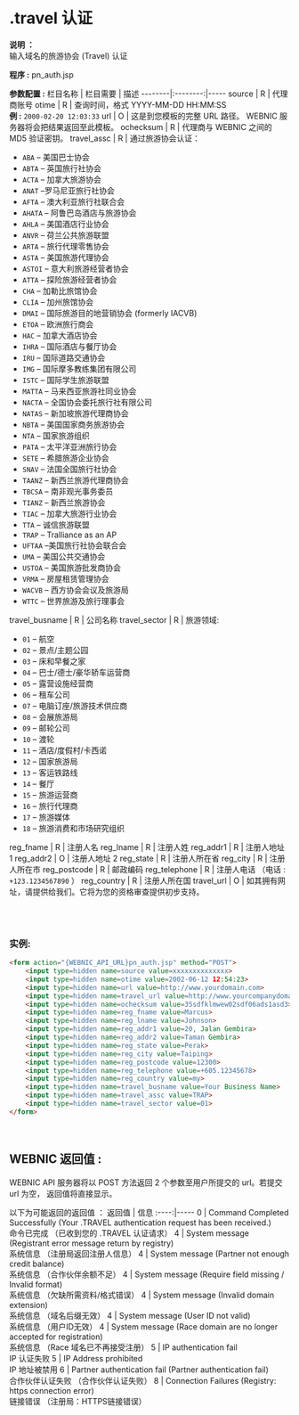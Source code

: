 # .travel 认证

**说明 ：** <br> 输入域名的旅游协会 (Travel) 认证

**程序 :** pn_auth.jsp

**参数配置 :**
栏目名称 | 栏目需要 | 描述
--------|:--------:|-----
source | R | 代理商账号
otime | R | 查询时间，格式 YYYY-MM-DD HH:MM:SS <br> **例 :** `2000-02-20 12:03:33`
url | O | 这是到您模板的完整 URL 路径。 WEBNIC 服务器将会把结果返回至此模板。
ochecksum | R | 代理商与 WEBNIC 之间的 MD5 验证密钥。
travel_assc | R | 通过旅游协会认证： <ul><li>`ABA` – 美国巴士协会</li><li>`ABTA` – 英国旅行社协会</li><li>`ACTA` – 加拿大旅游协会</li><li>`ANAT` –罗马尼亚旅行社协会</li><li>`AFTA` – 澳大利亚旅行社联合会</li><li>`AHATA` – 阿鲁巴岛酒店与旅游协会</li><li>`AHLA` – 美国酒店行业协会</li><li>`ANVR` – 荷兰公共旅游联盟</li><li>`ARTA` – 旅行代理零售协会</li><li>`ASTA` – 美国旅游代理协会</li><li>`ASTOI` – 意大利旅游经营者协会</li><li>`ATTA` – 探险旅游经营者协会</li><li>`CHA` – 加勒比旅馆协会</li><li>`CLIA` – 加州旅馆协会</li><li>`DMAI` – 国际旅游目的地营销协会 (formerly IACVB)</li><li>`ETOA` – 欧洲旅行商会</li><li>`HAC` – 加拿大酒店协会</li><li>`IHRA` – 国际酒店与餐厅协会</li><li>`IRU` – 国际道路交通协会</li><li>`IMG` – 国际摩多教练集团有限公司</li><li>`ISTC` – 国际学生旅游联盟</li><li>`MATTA` – 马来西亚旅游社同业协会</li><li>`NACTA` – 全国协会委托旅行社有限公司</li><li>`NATAS` – 新加坡旅游代理商协会</li><li>`NBTA` – 美国国家商务旅游协会</li><li>`NTA` – 国家旅游组织</li><li>`PATA` – 太平洋亚洲旅行协会</li><li>`SETE` – 希腊旅游企业协会</li><li>`SNAV` – 法国全国旅行社协会</li><li>`TAANZ` – 新西兰旅游代理商协会</li><li>`TBCSA` – 南非观光事务委员</li><li>`TIANZ` – 新西兰旅游协会</li><li>`TIAC` – 加拿大旅游行业协会</li><li>`TTA` – 诚信旅游联盟</li><li>`TRAP` – Tralliance as an AP</li><li>`UFTAA` –美国旅行社协会联合会</li><li>`UMA` – 美国公共交通协会</li><li>`USTOA` – 美国旅游批发商协会</li><li>`VRMA` – 房屋租赁管理协会</li><li>`WACVB` – 西方协会会议及旅游局</li><li>`WTTC` – 世界旅游及旅行理事会</li></ul>
travel_busname | R | 公司名称
travel_sector | R | 旅游领域: <ul><li>`01` – 航空</li><li>`02` – 景点/主题公园</li><li>`03` – 床和早餐之家</li><li>`04` – 巴士/德士/豪华轿车运营商</li><li>`05` – 露营设施经营商</li><li>`06` – 租车公司</li><li>`07` – 电脑订座/旅游技术供应商</li><li>`08` – 会展旅游局</li><li>`09` – 邮轮公司</li><li>`10` – 渡轮</li><li>`11` – 酒店/度假村/卡西诺</li><li>`12` – 国家旅游局</li><li>`13` – 客运铁路线</li><li>`14` – 餐厅</li><li>`15` – 旅游运营商</li><li>`16` – 旅行代理商</li><li>`17` – 旅游媒体</li><li>`18` – 旅游消费和市场研究组织</li></ul>
reg_fname | R | 注册人名
reg_lname | R | 注册人姓
reg_addr1 | R | 注册人地址 1
reg_addr2 | O | 注册人地址 2
reg_state | R | 注册人所在省
reg_city | R | 注册人所在市
reg_postcode | R | 邮政编码
reg_telephone | R | 注册人电话 （电话 : `+123.1234567890` ）
reg_country | R | 注册人所在国
travel_url | O | 如其拥有网址，请提供给我们。它将为您的资格审查提供初步支持。

<BR><BR>

### 实例:
```HTML
<form action="{WEBNIC_API_URL}pn_auth.jsp" method="POST"> 
	<input type=hidden name=source value=xxxxxxxxxxxxxx> 
	<input type=hidden name=otime value=2002-06-12 12:54:23> 
	<input type=hidden name=url value=http://www.yourdomain.com> 
	<input type=hidden name=travel_url value=http://www.yourcompanydomain.com> 
	<input type=hidden name=ochecksum value=35sdfklmwew02sdf06ads1asd3> 
	<input type=hidden name=reg_fname value=Marcus> 
	<input type=hidden name=reg_lname value=Johnson> 
	<input type=hidden name=reg_addr1 value=20, Jalan Gembira> 
	<input type=hidden name=reg_addr2 value=Taman Gembira> 
	<input type=hidden name=reg_state value=Perak> 
	<input type=hidden name=reg_city value=Taiping> 
	<input type=hidden name=reg_postcode value=12300> 
	<input type=hidden name=reg_telephone value=+605.12345678> 
	<input type=hidden name=reg_country value=my> 
	<input type=hidden name=travel_busname value=Your Business Name> 
	<input type=hidden name=travel_assc value=TRAP> 
	<input type=hidden name=travel_sector value=01> 
</form>
```

<br>

WEBNIC 返回值 :
-----
WEBNIC API 服务器将以 POST 方法返回 2 个参数至用户所提交的 url。若提交 url 为空， 返回值将直接显示。

以下为可能返回的返回值 ：
返回值 | 信息
:----:|-----
0 | Command Completed Successfully (Your .TRAVEL authentication request has been received.) <br> 命令已完成 （已收到您的 .TRAVEL 认证请求）
4 | System message (Registrant error message return by registry) <br> 系统信息 （注册局返回注册人信息）
4 | System message (Partner not enough credit balance) <br> 系统信息 （合作伙伴余额不足）
4 | System message (Require field missing / Invalid format) <br> 系统信息 （欠缺所需资料/格式错误）
4 | System message (Invalid domain extension) <br> 系统信息 （域名后缀无效）
4 | System message (User ID not valid) <br> 系统信息 （用户ID无效）
4 | System message (Race domain are no longer accepted for registration) <br> 系统信息 （Race 域名已不再接受注册）
5 | IP authentication fail <br> IP 认证失败
5 | IP Address prohibited <br> IP 地址被禁用
6 | Partner authentication fail (Partner authentication fail) <br> 合作伙伴认证失败 （合作伙伴认证失败）
8 | Connection Failures (Registry: https connection error) <br> 链接错误 （注册局：HTTPS链接错误）
